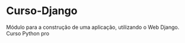 # Curso-Django
Módulo para a construção de uma aplicação, utilizando o Web Django. Curso Python pro
